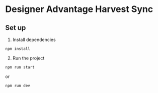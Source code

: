 Designer Advantage Harvest Sync
===

## Set up
1. Install dependencies
```
npm install
```
2. Run the project
```
npm run start
```
or 
```
npm run dev
```
